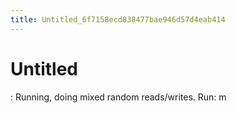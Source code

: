```yaml
---
title: Untitled_6f7158ecd838477bae946d57d4eab414
---
```


# Untitled

: Running, doing mixed random reads/writes.
Run: m